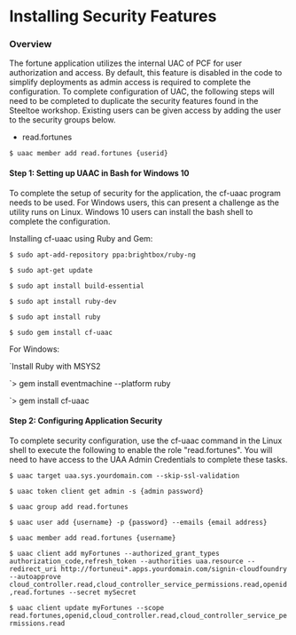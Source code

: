 # Installing Security Features

### Overview
The fortune application utilizes the internal UAC of PCF for user authorization and access. By default, this feature is disabled in the code to simplify deployments as admin access is required to complete the configuration. To complete configuration of UAC, the following steps will need to be completed to duplicate the security features found in the Steeltoe workshop. Existing users can be given access by adding the user to the security groups below.

- read.fortunes

`$ uaac member add read.fortunes {userid}`


#### Step 1: Setting up UAAC in Bash for Windows 10
To complete the setup of security for the application, the cf-uaac program needs to be used. For Windows users, this can present a challenge as the utility runs on Linux. Windows 10 users can install the bash shell to complete the configuration.

Installing cf-uaac using Ruby and Gem:

`$ sudo apt-add-repository ppa:brightbox/ruby-ng`

`$ sudo apt-get update`

`$ sudo apt install build-essential`

`$ sudo apt install ruby-dev`

`$ sudo apt install ruby`

`$ sudo gem install cf-uaac`

For Windows:

`Install Ruby with MSYS2

`> gem install eventmachine --platform ruby

`> gem install cf-uaac

#### Step 2: Configuring Application Security
To complete security configuration, use the cf-uaac command in the Linux shell to execute the following to enable the role "read.fortunes". You will need to have access to the UAA Admin Credentials to complete these tasks.

`$ uaac target uaa.sys.yourdomain.com --skip-ssl-validation`

`$ uaac token client get admin -s {admin password}`

`$ uaac group add read.fortunes`

`$ uaac user add {username} -p {password} --emails {email address}`

`$ uaac member add read.fortunes {username}`

`$ uaac client add myFortunes --authorized_grant_types authorization_code,refresh_token --authorities uaa.resource --redirect_uri http://fortuneui*.apps.yourdomain.com/signin-cloudfoundry --autoapprove cloud_controller.read,cloud_controller_service_permissions.read,openid,read.fortunes --secret mySecret`

`$ uaac client update myFortunes --scope read.fortunes,openid,cloud_controller.read,cloud_controller_service_permissions.read`
